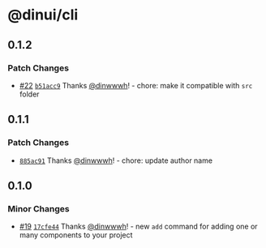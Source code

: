# @dinui/cli

## 0.1.2

### Patch Changes

- [#22](https://github.com/dinwwwh/dinui/pull/22) [`b51acc9`](https://github.com/dinwwwh/dinui/commit/b51acc925bd3e9208f048720cf69803b5c6fecf5) Thanks [@dinwwwh](https://github.com/dinwwwh)! - chore: make it compatible with `src` folder

## 0.1.1

### Patch Changes

- [`885ac91`](https://github.com/dinwwwh/dinui/commit/885ac915ab5101c0cc492f40d9798a12ae699352) Thanks [@dinwwwh](https://github.com/dinwwwh)! - chore: update author name

## 0.1.0

### Minor Changes

- [#19](https://github.com/dinwwwh/dinui/pull/19) [`17cfe44`](https://github.com/dinwwwh/dinui/commit/17cfe441a3d33cceea89e24f318ca78340d7ffee) Thanks [@dinwwwh](https://github.com/dinwwwh)! - new `add` command for adding one or many components to your project
